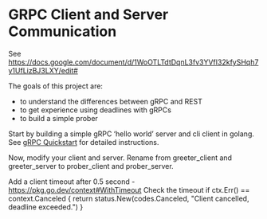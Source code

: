 # GRPC Client and Server Communication 

See https://docs.google.com/document/d/1WoOTLTdtDqnL3fv3YVfI32kfySHqh7y1UfLizBJ3LXY/edit#

The goals of this project are: 
 * to understand the differences between gRPC and REST
 * to get experience using deadlines with gRPCs
 * to build a simple prober

Start by building a simple gRPC ‘hello world’ server and cli client in golang. See [gRPC Quickstart](https://grpc.io/docs/languages/go/quickstart/) for detailed instructions.

Now, modify your client and server. Rename from greeter_client and greeter_server to prober_client and prober_server.   

Add a client timeout after 0.5 second - https://pkg.go.dev/context#WithTimeout
Check the timeout 
if ctx.Err() == context.Canceled {
	return status.New(codes.Canceled, "Client cancelled, deadline exceeded.")
}


